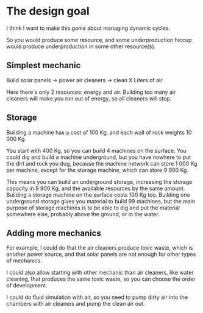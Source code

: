 # The design goal

I think I want to make this game about managing dynamic cycles.

So you would produce some resource, and some underproduction hiccup would produce underproduction in
some other resource(s).

## Simplest mechanic

Build solar panels -> power air cleaners -> clean X Liters of air

Here there's only 2 resources: energy and air. Building too many air cleaners will make you run out
of energy, so all cleaners will stop.

## Storage

Building a machine has a cost of 100 Kg, and each wall of rock weights 10 000 Kg.

You start with 400 Kg, so you can build 4 machines on the surface. You could dig and build a machine
underground, but you have nowhere to put the dirt and rock you dug, because the machine network
can store 1 000 Kg per machine, except for the storage machine, which can store 9 900 Kg.

This means you can build an underground storage, increasing the storage capacity in 9 900 Kg, and
the available resources by the same amount. Building a storage machine on the surface costs 100 Kg
too. Building one underground storage gives you material to build 99 machines, but the main purpose
of storage machines is to be able to dig and put the material somewhere else, probably above the
ground, or in the water.

## Adding more mechanics

For example, I could do that the air cleaners produce toxic waste, which is another power source,
and that solar panels are not enough for other types of mechanics.

I could also allow starting with other mechanic than air cleaners, like water cleaning, that
produces the same toxic waste, so you can choose the order of development.

I could do fluid simulation with air, so you need to pump dirty air into the chambers with air
cleaners and pump the clean air out.
